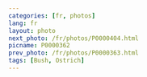 ```yaml
---
categories: [fr, photos]
lang: fr
layout: photo
next_photo: /fr/photos/P0000404.html
picname: P0000362
prev_photo: /fr/photos/P0000363.html
tags: [Bush, Ostrich]
---
```


